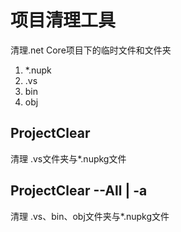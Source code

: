 ﻿# 项目清理工具
清理.net Core项目下的临时文件和文件夹
1. *.nupk
2. .vs
3. bin
4. obj
## ProjectClear
清理 .vs文件夹与*.nupkg文件
## ProjectClear --All | -a
清理 .vs、bin、obj文件夹与*.nupkg文件
